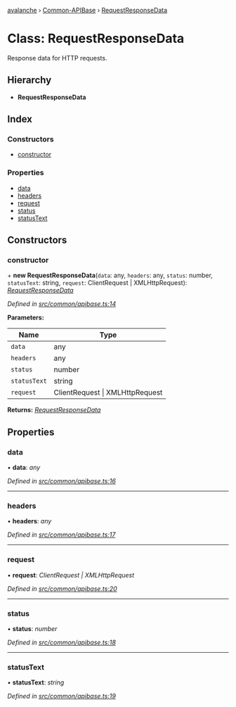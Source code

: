 [avalanche](../README.md) › [Common-APIBase](../modules/common_apibase.md) › [RequestResponseData](common_apibase.requestresponsedata.md)

# Class: RequestResponseData

Response data for HTTP requests.

## Hierarchy

* **RequestResponseData**

## Index

### Constructors

* [constructor](common_apibase.requestresponsedata.md#constructor)

### Properties

* [data](common_apibase.requestresponsedata.md#data)
* [headers](common_apibase.requestresponsedata.md#headers)
* [request](common_apibase.requestresponsedata.md#request)
* [status](common_apibase.requestresponsedata.md#status)
* [statusText](common_apibase.requestresponsedata.md#statustext)

## Constructors

###  constructor

\+ **new RequestResponseData**(`data`: any, `headers`: any, `status`: number, `statusText`: string, `request`: ClientRequest | XMLHttpRequest): *[RequestResponseData](common_apibase.requestresponsedata.md)*

*Defined in [src/common/apibase.ts:14](https://github.com/ava-labs/avalanchejs/blob/4e59193/src/common/apibase.ts#L14)*

**Parameters:**

Name | Type |
------ | ------ |
`data` | any |
`headers` | any |
`status` | number |
`statusText` | string |
`request` | ClientRequest &#124; XMLHttpRequest |

**Returns:** *[RequestResponseData](common_apibase.requestresponsedata.md)*

## Properties

###  data

• **data**: *any*

*Defined in [src/common/apibase.ts:16](https://github.com/ava-labs/avalanchejs/blob/4e59193/src/common/apibase.ts#L16)*

___

###  headers

• **headers**: *any*

*Defined in [src/common/apibase.ts:17](https://github.com/ava-labs/avalanchejs/blob/4e59193/src/common/apibase.ts#L17)*

___

###  request

• **request**: *ClientRequest | XMLHttpRequest*

*Defined in [src/common/apibase.ts:20](https://github.com/ava-labs/avalanchejs/blob/4e59193/src/common/apibase.ts#L20)*

___

###  status

• **status**: *number*

*Defined in [src/common/apibase.ts:18](https://github.com/ava-labs/avalanchejs/blob/4e59193/src/common/apibase.ts#L18)*

___

###  statusText

• **statusText**: *string*

*Defined in [src/common/apibase.ts:19](https://github.com/ava-labs/avalanchejs/blob/4e59193/src/common/apibase.ts#L19)*
